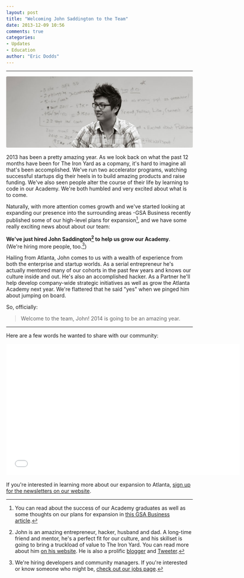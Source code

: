 ```yaml
---
layout: post
title: "Welcoming John Saddington to the Team"
date: 2013-12-09 10:56
comments: true
categories: 
- Updates
- Education
author: "Eric Dodds"
---
```

---

<img src="/images/blog/2013/12/12.9.13/john-saddington-welcome.jpg" style="border-radius: 3px;">

2013 has been a pretty amazing year. As we look back on what the past 12 months have been for The Iron Yard as a copmany, it's hard to imagine all that's been accomplished. We've run two accelerator programs, watching successful startups dig their heels in to build amazing products and raise funding. We've also seen people alter the course of their life by learning to code in our Academy. We're both humbled and very excited about what is to come.

<!--Naturally, success and attention drive growth, and we've started looking at expanding our presence into the surrounding areas. -->

<!-- more -->

Naturally, with more attention comes growth and we've started looking at expanding our presence into the surrounding areas -GSA Business recently published some of our high-level plans for expansion[^1], and we have some really exciting news about about our team: 

**We've just hired John Saddington[^2] to help us grow our Academy**.  
(We're hiring more people, too.[^3])

Hailing from Atlanta, John comes to us with a wealth of experience from both the enterprise and startup worlds. As a serial entrepreneur he's actually mentored many of our cohorts in the past few years and knows our culture inside and out. He's also an accomplished hacker. As a Partner he'll help develop company-wide strategic initiatives as well as grow the Atlanta Academy next year. We're flattered that he said "yes" when we pinged him about jumping on board. 

So, officially:

> Welcome to the team, John! 2014 is going to be an amazing year. 

---

Here are a few words he wanted to share with our community: 

<iframe width="630" height="354" src="//www.youtube.com/embed/tAk_FtJh6Lc" frameborder="0" allowfullscreen></iframe>

If you're interested in learning more about our expansion to Atlanta, [sign up for the newsletters on our website](http://theironyard.com/locations/atlanta/). 

[^1]: You can read about the success of our Academy graduates as well as some thoughts on our plans for expansion in [this GSA Business article](http://gsabusiness.com/news/49715-iron-yard-to-expand-code-school?rss=0). 

[^2]: John is an amazing entrepreneur, hacker, husband and dad. A long-time friend and mentor, he's a perfect fit for our culture, and his skillset is going to bring a truckload of value to The Iron Yard. You can read more about him [on his website](http://john.do/about/). He is also a prolific [blogger](http://john.do) and [Tweeter](http://twitter.com/saddington).

[^3]: We're hiring developers and community managers. If you're interested or know someone who might be, [check out our jobs page](http://theironyard.com/jobs). 
